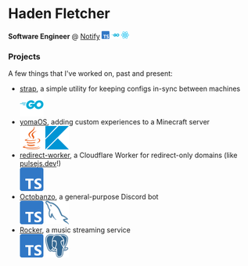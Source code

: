 <!-- <img src="meta/img/golang.svg" width="80" height="80" alt="" align="left" /> -->

# Haden Fletcher

**Software Engineer** @ [Notify]
<img src="meta/img/typescript.svg" height="16" width="16" />
<img src="meta/img/golang.svg" height="16" width="16" />
<img src="meta/img/react.svg" height="16" width="16" />  


### Projects

A few things that I've worked on, past and present:

- [strap], a simple utility for keeping configs in-sync between machines  
  ![go]
- [yomaOS][yasmp], adding custom experiences to a Minecraft server  
	![java] ![kotlin]
- [redirect-worker], a Cloudflare Worker for redirect-only domains (like [pulsejs.dev][pulse]!)  
  ![ts]
- [Octobanzo], a general-purpose Discord bot  
  ![ts] ![mysql] 
- [Rocker], a music streaming service  
  ![ts] ![postgres]

<!-- Professsional -->

[notify]: https://notify.me
[pulse]: https://pulsejs.dev

<!-- Personal -->

[octobanzo]: https://github.com/octobanzo/octobanzo
[platform]: https://github.com/platformapps
[rocker]: https://github.com/rockerapp
[strap]: https://github.com/hadenpf/strap
[buildmode]: https://github.com/hadenpf/BuildMode
[redirect-worker]: https://github.com/hadenpf/redirect-worker
[spleef]: https://github.com/hadenpf/spleef
[yasmp]: https://github.com/YASMPdev

<!-- Resources -->

[yarn]: https://yarnpkg.com

<!-- Icons -->

[go]: meta/img/golang.svg
[js]: meta/img/javascript.svg
[ts]: meta/img/typescript.svg
[java]: meta/img/java.svg
[kotlin]: meta/img/kotlin.svg
[mysql]: meta/img/mysql.svg
[postgres]: meta/img/postgres.svg
[react]: meta/img/react.svg
